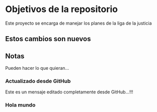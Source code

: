# Objetivos de la repositorio

Este proyecto se encarga de manejar los planes de la liga de la justicia

## Estos cambios son nuevos

## Notas
Pueden hacer lo que quieran...

### Actualizado desde GitHub
Este es un mensaje editado completamente desde GitHub...!!!

### Hola mundo
